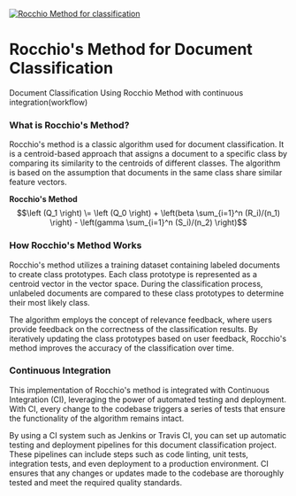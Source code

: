 [![Rocchio Method for classification](https://github.com/sofarikasid/CI_with_Rocchio_Method_for_Doc_Classification/actions/workflows/rocchio_classify.yml/badge.svg)](https://github.com/sofarikasid/CI_with_Rocchio_Method_for_Doc_Classification/actions/workflows/rocchio_classify.yml)


# Rocchio's Method for Document Classification
Document Classification Using Rocchio Method with continuous integration(workflow)

### What is Rocchio's Method?
Rocchio's method is a classic algorithm used for document classification. It is a centroid-based approach that assigns a document to a specific class by comparing its similarity to the centroids of different classes. The algorithm is based on the assumption that documents in the same class share similar feature vectors.


**Rocchio's Method**
$$\left (Q_1 \right) \= \left (Q_0 \right) + \left(beta \sum_{i=1}^n (R_i)/(n_1) \right) -  \left(gamma \sum_{i=1}^n (S_i)/(n_2) \right)$$

### How Rocchio's Method Works
Rocchio's method utilizes a training dataset containing labeled documents to create class prototypes. Each class prototype is represented as a centroid vector in the vector space. During the classification process, unlabeled documents are compared to these class prototypes to determine their most likely class.

The algorithm employs the concept of relevance feedback, where users provide feedback on the correctness of the classification results. By iteratively updating the class prototypes based on user feedback, Rocchio's method improves the accuracy of the classification over time.

### Continuous Integration
This implementation of Rocchio's method is integrated with Continuous Integration (CI), leveraging the power of automated testing and deployment. With CI, every change to the codebase triggers a series of tests that ensure the functionality of the algorithm remains intact.

By using a CI system such as Jenkins or Travis CI, you can set up automatic testing and deployment pipelines for this document classification project. These pipelines can include steps such as code linting, unit tests, integration tests, and even deployment to a production environment. CI ensures that any changes or updates made to the codebase are thoroughly tested and meet the required quality standards.



